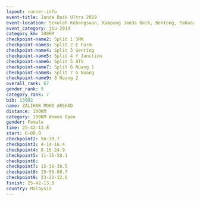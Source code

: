 ```yaml
---
layout: runner-info 
event-title: Janda Baik Ultra 2019
event-location: Sekolah Kebangsaan, Kampung Janda Baik, Bentong, Pahang, Malaysia
event_category: jbu-2019 
category_km: 100KM 
checkpoint-name2: Split 1 SMK 
checkpoint-name3: Split 2 E Farm 
checkpoint-name4: Split 3 Genting 
checkpoint-name5: Split 4 Y Junction 
checkpoint-name6: Split 5 ATV 
checkpoint-name7: Split 6 Nuang 1 
checkpoint-name8: Split 7 G Nuang 
checkpoint-name9: 8 Nuang 2 
overall_rank: 67
gender_rank: 9
category_rank: 7
bib: 13002
name: ZALIHAR MOHD ARSHAD
distance: 100KM
category: 100KM Women Open
gender: Female
time: 25-42-13.8
start: 0-00.0
checkpoint2: 56-39.7
checkpoint3: 4-14-16.4
checkpoint4: 8-15-24.9
checkpoint5: 11-35-58.1
checkpoint6: 
checkpoint7: 15-36-38.5
checkpoint8: 19-56-08.7
checkpoint9: 23-21-12.6
finish: 25-42-13.8
country: Malaysia
---
```

